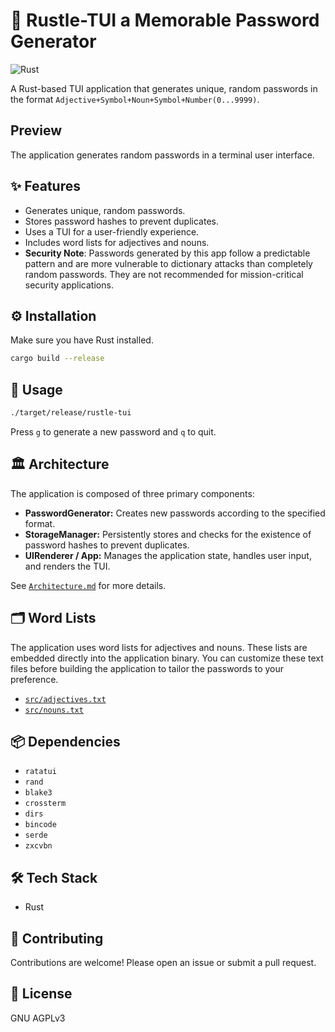 # 🦀 Rustle-TUI a Memorable Password Generator

![Rust](https://img.shields.io/badge/Rust-CE412B?style=for-the-badge&logo=rust&logoColor=white)

A Rust-based TUI application that generates unique, random passwords in the format `Adjective+Symbol+Noun+Symbol+Number(0...9999)`.

## Preview

The application generates random passwords in a terminal user interface.

## ✨ Features

*   Generates unique, random passwords.
*   Stores password hashes to prevent duplicates.
*   Uses a TUI for a user-friendly experience.
*   Includes word lists for adjectives and nouns.
*   **Security Note**: Passwords generated by this app follow a predictable pattern and are more vulnerable to dictionary attacks than completely random passwords. They are not recommended for mission-critical security applications.

## ⚙️ Installation

Make sure you have Rust installed.

```bash
cargo build --release
```

## 🚀 Usage

```bash
./target/release/rustle-tui
```

Press `g` to generate a new password and `q` to quit.

## 🏛️ Architecture

The application is composed of three primary components:

*   **PasswordGenerator:** Creates new passwords according to the specified format.
*   **StorageManager:** Persistently stores and checks for the existence of password hashes to prevent duplicates.
*   **UIRenderer / App:** Manages the application state, handles user input, and renders the TUI.

See [`Architecture.md`](Architecture.md) for more details.

## 🗂️ Word Lists

The application uses word lists for adjectives and nouns. These lists are embedded directly into the application binary.
You can customize these text files before building the application to tailor the passwords to your preference.

*   [`src/adjectives.txt`](src/adjectives.txt)
*   [`src/nouns.txt`](src/nouns.txt)

## 📦 Dependencies

*   `ratatui`
*   `rand`
*   `blake3`
*   `crossterm`
*   `dirs`
*   `bincode`
*   `serde`
*   `zxcvbn`

## 🛠️ Tech Stack

*   Rust

## 🤝 Contributing

Contributions are welcome! Please open an issue or submit a pull request.

## 📜 License

GNU AGPLv3 